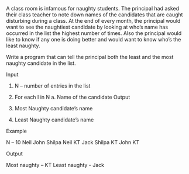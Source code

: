 A class room is infamous for naughty students. The principal had asked their class teacher to note down names of the candidates that are caught disturbing during a class. At the end of every month, the principal would want to see the naughtiest candidate by looking at who’s name has occurred in the list the highest number of times. Also the principal would like to know if any one is doing better and would want to know who’s the least naughty.

Write a program that can tell the principal both the least and the most naughty candidate in the list.

Input

1. N – number of entries in the list
2. For each I in N
   a. Name of the candidate
Output

1. Most Naughty candidate’s name
2. Least Naughty candidate’s name
   
Example

N – 10
Neil
John
Shilpa
Neil
KT
Jack
Shilpa
KT
John
KT

Output

Most naughty – KT
Least naughty - Jack